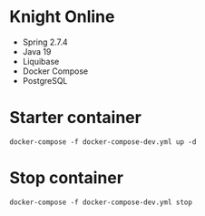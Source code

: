 # Knight Online

- Spring 2.7.4
- Java 19
- Liquibase
- Docker Compose
- PostgreSQL

# Starter container

```
docker-compose -f docker-compose-dev.yml up -d
```

# Stop container

```
docker-compose -f docker-compose-dev.yml stop
```